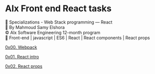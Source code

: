 # Alx Front end React tasks

📂 Specializations - Web Stack programming ― React  
👤 By Mahmoud Samy Elshora  
©️ Alx Software Engineering 12-month program  
🔖 Front-end | javascript | ES6 | React | React components | React props  


[0x00. Webpack](https://github.com/Mahmoud-Samy-Creator/alx-react/tree/main/0x00-Webpack)  

[0x01. React intro](https://github.com/Mahmoud-Samy-Creator/alx-react/tree/main/0x01-react_intro)  

[0x02. React props](https://github.com/Mahmoud-Samy-Creator/alx-react/tree/main/0x02-react_props)


